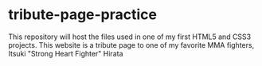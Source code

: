 # tribute-page-practice
This repository will host the files used in one of my first HTML5 and CSS3 projects. This website is a tribute page to one of my favorite MMA fighters, Itsuki "Strong Heart Fighter" Hirata

